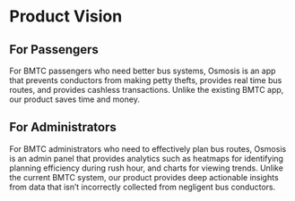 # Product Vision

## For Passengers

For BMTC passengers who need better bus systems, Osmosis is an app that prevents conductors from making petty thefts, provides real time bus routes, and provides cashless transactions. Unlike the existing BMTC app, our product saves time and money.

## For Administrators

For BMTC administrators who need to effectively plan bus routes, Osmosis is an admin panel that provides analytics such as heatmaps for identifying planning efficiency during rush hour, and charts for viewing trends. Unlike the current BMTC system, our product provides deep actionable insights from data that isn’t incorrectly collected from negligent bus conductors.